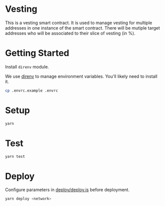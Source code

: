# Vesting

This is a vesting smart contract. It is used to manage vesting for multiple addresses in one instance of the smart contract. There will be mutiple target addresses who will be associated to their slice of vesting (in %).

# Getting Started
Install `direnv` module.

We use [direnv](https://direnv.net/) to manage environment variables.  You'll likely need to install it.

```sh
cp .envrc.example .envrc
```

# Setup
```.sh
yarn
```

# Test
```.sh
yarn test
```

# Deploy
Configure parameters in [deploy/deploy.js](https://github.com/AnyRob8/vesting_tokens/blob/main/deploy/deploy.js) before deployment.
```.sh
yarn deploy <network>
```
